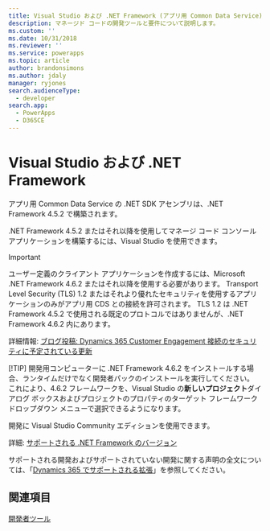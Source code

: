 ```yaml
---
title: Visual Studio および .NET Framework (アプリ用 Common Data Service) | Microsoft Docs
description: マネージド コードの開発ツールと要件について説明します。
ms.custom: ''
ms.date: 10/31/2018
ms.reviewer: ''
ms.service: powerapps
ms.topic: article
author: brandonsimons
ms.author: jdaly
manager: ryjones
search.audienceType:
  - developer
search.app:
  - PowerApps
  - D365CE
---
```

# <a name="visual-studio-and-the-net-framework"></a>Visual Studio および .NET Framework

アプリ用 Common Data Service の .NET SDK アセンブリは、.NET Framework 4.5.2 で構築されます。 

.NET Framework 4.5.2 またはそれ以降を使用してマネージ コード コンソール アプリケーションを構築するには、Visual Studio を使用できます。 

> [!IMPORTANT]
> ユーザー定義のクライアント アプリケーションを作成するには、Microsoft .NET Framework 4.6.2 またはそれ以降を使用する必要があります。
> Transport Level Security (TLS) 1.2 またはそれより優れたセキュリティを使用するアプリケーションのみがアプリ用 CDS との接続を許可されます。 TLS 1.2 は .NET Framework 4.5.2 で使用される既定のプロトコルではありませんが、.NET Framework 4.6.2 内にあります。
> 
> 詳細情報: [ブログ投稿: Dynamics 365 Customer Engagement 接続のセキュリティに予定されている更新](https://blogs.msdn.microsoft.com/crm/2017/09/28/updates-coming-to-dynamics-365-customer-engagement-connection-security/)
> 
> [!TIP]
> 開発用コンピューターに .NET Framework 4.6.2 をインストールする場合、ランタイムだけでなく開発者パックのインストールを実行してください。 これにより、4.6.2 フレームワークを、Visual Studio の**新しいプロジェクト**ダイアログ ボックスおよびプロジェクトのプロパティのターゲット フレームワーク ドロップダウン メニューで選択できるようになります。  

開発に Visual Studio Community エディションを使用できます。 

[comment]: <> (However, use of extensions isn’t supported in the Express edition so you won’t be able to install useful extensions in that version of Visual Studio)

詳細: [サポートされる .NET Framework のバージョン](/dynamics365/customer-engagement/developer/supported-extensions#SupportNET)

サポートされる開発およびサポートされていない開発に関する声明の全文については、「[Dynamics 365 でサポートされる拡張](/dynamics365/customer-engagement/developer/supported-extensions#SupportNET)」を参照してください。

## <a name="see-also"></a>関連項目

 [開発者ツール](/dynamics365/customer-engagement/developer/developer-tools)